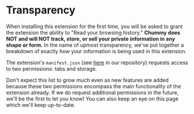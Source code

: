 # Transparency

When installing this extension for the first time, you will be asked to grant the extension the ability to "Read your browsing history." **Chummy does NOT and will NOT track, store, or sell your private information in any shape or form.** In the name of upmost transparency, we've put together a breakdown of exactly how your information is being used in this extension.

The extension's `manifest.json` (see [here](https://github.com/alexkim205/tomaso) in our repository) requests access to two permissions: tabs and storage.

Don't expect this list to grow much even as new features are added because these two permissions encompass the main functionality of the extension already. If we do request additional permissions in the future, we'll be the first to let you know! You can also keep an eye on this page which we'll keep up-to-date.
